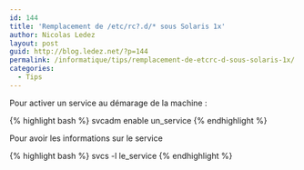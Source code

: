 ```yaml
---
id: 144
title: 'Remplacement de /etc/rc?.d/* sous Solaris 1x'
author: Nicolas Ledez
layout: post
guid: http://blog.ledez.net/?p=144
permalink: /informatique/tips/remplacement-de-etcrc-d-sous-solaris-1x/
categories:
  - Tips
---
```

Pour activer un service au démarage de la machine :

{% highlight bash %}
svcadm enable un_service
{% endhighlight %}

Pour avoir les informations sur le service

{% highlight bash %}
svcs -l le_service
{% endhighlight %}
